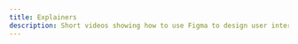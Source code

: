 ```yaml
---
title: Explainers
description: Short videos showing how to use Figma to design user interfaces.
---
```

